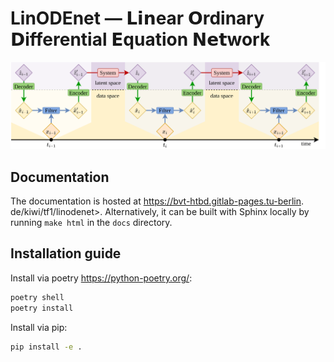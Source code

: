 # LinODEnet — 𝗟𝗶𝗻ear 𝗢rdinary 𝗗ifferential 𝗘quation 𝗡𝗲𝘁work

![model-sketch](docs/content/diagrams/lssm-new-notation.png)

## Documentation

The documentation is hosted at <https://bvt-htbd.gitlab-pages.tu-berlin>.
de/kiwi/tf1/linodenet>. Alternatively, it can be built with Sphinx locally by
running `make html` in the `docs` directory.

## Installation guide

Install via poetry <https://python-poetry.org/>:

```bash
poetry shell
poetry install
```

Install via pip:

```bash
pip install -e .
```
